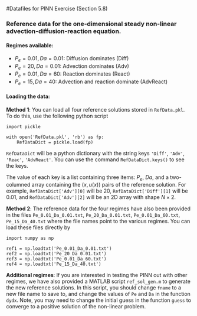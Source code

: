#Datafiles for PINN Exercise (Section 5.8) 

### Reference data for the one-dimensional steady non-linear advection-diffusion-reaction equation.

#### Regimes available:
* $P_e = 0.01, Da = 0.01$: Diffusion dominates (Diff)
* $P_e = 20, Da = 0.01$: Advection dominates (Adv)
* $P_e = 0.01, Da = 60$: Reaction dominates (React)
* $P_e = 15, Da = 40$: Advection and reaction dominate (AdvReact)

#### Loading the data:

**Method 1**: You can load all four reference solutions stored in ```RefData.pkl```. To do this, use the following python script

```
import pickle

with open('RefData.pkl', 'rb') as fp:
    RefDataDict = pickle.load(fp)
```
```RefDataDict``` will be a python dictionary with the string keys  ```'Diff'```, ```'Adv'```, ```'Reac'```, ```'AdvReact'```. You can use the command ```RefDataDict.keys()``` to see the keys.

The value of each key is a list containing three items: $P_e$, $Da$, and a two-columned array containing the $(x, u(x))$ pairs of the reference solution. For example, ```RefDataDict['Adv'][0]``` will be 20, ```RefDataDict['Diff'][1]``` will be 0.01, and ```RefDataDict['Adv'][2]``` will be an 2D array with shape $N \times 2$.

**Method 2**: The reference data for the four regimes have also been provided in the files ```Pe_0.01_Da_0.01.txt```, ```Pe_20_Da_0.01.txt```, ```Pe_0.01_Da_60.txt```, ```Pe_15_Da_40.txt``` where the file names point to the various regimes. You can load these files directly by
```
import numpy as np

ref1 = np.loadtxt('Pe_0.01_Da_0.01.txt')
ref2 = np.loadtxt('Pe_20_Da_0.01.txt')
ref3 = np.loadtxt('Pe_0.01_Da_60.txt')
ref4 = np.loadtxt('Pe_15_Da_40.txt')
```

**Additional regimes**: If you are interested in testing the PINN out with other regimes, we have also provided a MATLAB script ```ref_sol_gen.m``` to generate the new reference solutions. In this script, you should change ```fname``` to a new file name to save to, and change the values of ```Pe``` and ```Da``` in the function ```dydx```. Note, you may need to change the initial guess in the function ```guess``` to converge to a positive solution of the non-linear problem.

